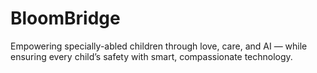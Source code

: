 # BloomBridge
Empowering specially-abled children through love, care, and AI — while ensuring every child’s safety with smart, compassionate technology.
